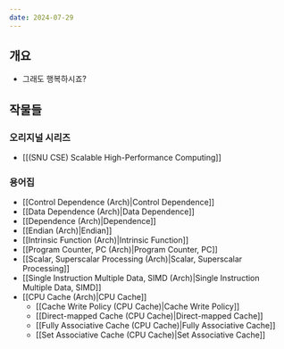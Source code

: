 ```yaml
---
date: 2024-07-29
---
```

## 개요

- 그래도 행복하시죠?

## 작물들

### 오리지널 시리즈

- [[(SNU CSE) Scalable High-Performance Computing]]

### 용어집

- [[Control Dependence (Arch)|Control Dependence]]
- [[Data Dependence (Arch)|Data Dependence]]
- [[Dependence (Arch)|Dependence]]
- [[Endian (Arch)|Endian]]
- [[Intrinsic Function (Arch)|Intrinsic Function]]
- [[Program Counter, PC (Arch)|Program Counter, PC]]
- [[Scalar, Superscalar Processing (Arch)|Scalar, Superscalar Processing]]
- [[Single Instruction Multiple Data, SIMD (Arch)|Single Instruction Multiple Data, SIMD]]
- [[CPU Cache (Arch)|CPU Cache]]
	- [[Cache Write Policy (CPU Cache)|Cache Write Policy]]
	- [[Direct-mapped Cache (CPU Cache)|Direct-mapped Cache]]
	- [[Fully Associative Cache (CPU Cache)|Fully Associative Cache]]
	- [[Set Associative Cache (CPU Cache)|Set Associative Cache]]